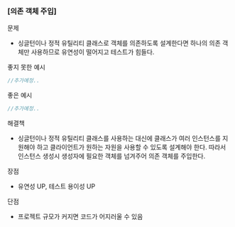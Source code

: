 ### [의존 객체 주입]

문제

- 싱글턴이나 정적 유틸리티 클래스로 객체를 의존하도록 설계한다면 하나의 의존 객체만 사용하므로 유연성이 떨어지고 테스트가 힘들다.

좋지 못한 예시

```java
//추가예정..
```

좋은 예시

```java
//추가예정..
```

해결책

- 싱글턴이나 정적 유틸리티 클래스를 사용하는 대신에 클래스가 여러 인스턴스를 지원해야 하고 클라이언트가 원하는 자원을 사용할 수 있도록 설계해야 한다. 따라서 인스턴스 생성시 생성자에 필요한 객체를 넘겨주어 의존 객체를 주입한다.

장점

- 유연성 UP, 테스트 용이성 UP

단점

- 프로젝트 규모가 커지면 코드가 어지러울 수 있음
